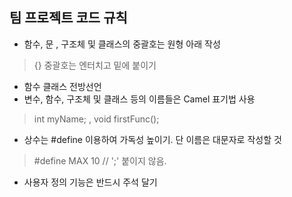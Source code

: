 ## 팀 프로젝트 코드 규칙

+ 함수, 문 , 구조체 및 클래스의 중괄호는 원형 아래 작성
> {} 중괄호는 엔터치고 밑에 붙이기
+ 함수 클래스 전방선언
+ 변수, 함수, 구조체 및 클래스 등의 이름들은 Camel 표기법 사용
 > int myName; , void firstFunc();
+ 상수는 #define 이용하여 가독성 높이기. 단 이름은 대문자로 작성할 것 
> #define MAX 10 // ';' 붙이지 않음.
+ 사용자 정의 기능은 반드시 주석 달기

